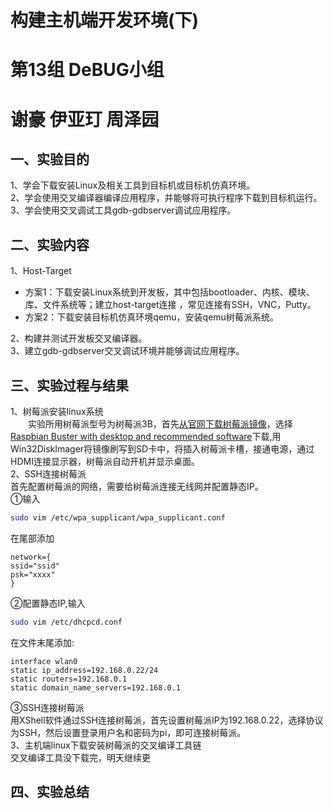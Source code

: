 # 构建主机端开发环境(下)
# 第13组 DeBUG小组
# 谢豪 伊亚玎 周泽园
## 一、实验目的
1、学会下载安装Linux及相关工具到目标机或目标机仿真环境。<br>
2、学会使用交叉编译器编译应用程序，并能够将可执行程序下载到目标机运行。<br>
3、学会使用交叉调试工具gdb-gdbserver调试应用程序。<br>
## 二、实验内容
1、Host-Target <br>
* 方案1：下载安装Linux系统到开发板，其中包括bootloader、内核、模块、库、文件系统等；建立host-target连接 ，常见连接有SSH，VNC，Putty。<br> 
* 方案2：下载安装目标机仿真环境qemu，安装qemu树莓派系统。 <br>

2、构建并测试开发板交叉编译器。<br>
3、建立gdb-gdbserver交叉调试环境并能够调试应用程序。<br>
## 三、实验过程与结果
1、树莓派安装linux系统<br>
&emsp;&emsp;实验所用树莓派型号为树莓派3B，首先[从官网下载树莓派镜像](https://www.raspberrypi.org/downloads/raspbian/ "https://www.raspberrypi.org/downloads/raspbian/")，选择
[Raspbian Buster with desktop and recommended software](https://downloads.raspberrypi.org/raspbian_full_latest.torrent)下载,用Win32DiskImager将镜像刷写到SD卡中，将插入树莓派卡槽，接通电源，通过HDMI连接显示器，树莓派自动开机并显示桌面。<br>
2、SSH连接树莓派<br>
首先配置树莓派的网络，需要给树莓派连接无线网并配置静态IP。<br>
①输入
```bash
sudo vim /etc/wpa_supplicant/wpa_supplicant.conf
```
在尾部添加<br>
```
network={
ssid="ssid"
psk="xxxx"
}
```
②配置静态IP,输入
```bash
sudo vim /etc/dhcpcd.conf
```
在文件末尾添加:<br>
```
interface wlan0
static ip_address=192.168.0.22/24
static routers=192.168.0.1
static domain_name_servers=192.168.0.1
```
③SSH连接树莓派<br>
用XShell软件通过SSH连接树莓派，首先设置树莓派IP为192.168.0.22，选择协议为SSH，然后设置登录用户名和密码为pi，即可连接树莓派。<br>
3、主机端linux下载安装树莓派的交叉编译工具链<br>
交叉编译工具没下载完，明天继续更
## 四、实验总结

